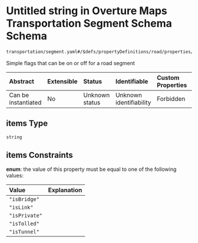 # Untitled string in Overture Maps Transportation Segment Schema Schema

```txt
transportation/segment.yaml#/$defs/propertyDefinitions/road/properties/flags/items/oneOf/1/properties/values/items
```

Simple flags that can be on or off for a road segment

| Abstract            | Extensible | Status         | Identifiable            | Custom Properties | Additional Properties | Access Restrictions | Defined In                                                                                                      |
| :------------------ | :--------- | :------------- | :---------------------- | :---------------- | :-------------------- | :------------------ | :-------------------------------------------------------------------------------------------------------------- |
| Can be instantiated | No         | Unknown status | Unknown identifiability | Forbidden         | Allowed               | none                | [segment.yaml\*](../../../../../../../tmp/jsonschema/schema/transportation/segment.yaml "open original schema") |

## items Type

`string`

## items Constraints

**enum**: the value of this property must be equal to one of the following values:

| Value         | Explanation |
| :------------ | :---------- |
| `"isBridge"`  |             |
| `"isLink"`    |             |
| `"isPrivate"` |             |
| `"isTolled"`  |             |
| `"isTunnel"`  |             |
